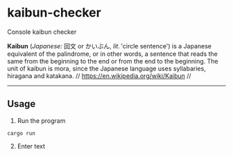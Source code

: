 # kaibun-checker

Console kaibun checker

**Kaibun** (*Japanese:* 回文 or かいぶん, *lit.* 'circle sentence') is a Japanese equivalent of the palindrome, or in other words, a sentence that reads the same from the beginning to the end or from the end to the beginning. The unit of kaibun is mora, since the Japanese language uses syllabaries, hiragana and katakana. // https://en.wikipedia.org/wiki/Kaibun //

---

## Usage

1. Run the program

```
cargo run
```

2. Enter text
